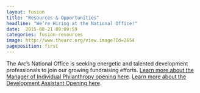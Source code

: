 ```yaml
---
layout: fusion
title: "Resources & Opportunities"
headline: "We’re Hiring at the National Office!"
date:  2015-08-21 09:09:59
categories: fusion-resources
image: http://www.thearc.org/view.image?Id=2654
pageposition: first
---
```

The Arc’s National Office is seeking energetic and talented development professionals to join our growing fundraising efforts. 
<a href="https://thearc.recruiterbox.com/jobs/fk069m1">Learn more about the Manager of Individual Philanthropy opening here</a>.
<a href="https://thearc.recruiterbox.com/jobs/fk0mupy">Learn more about the Development Assistant Opening here</a>.
